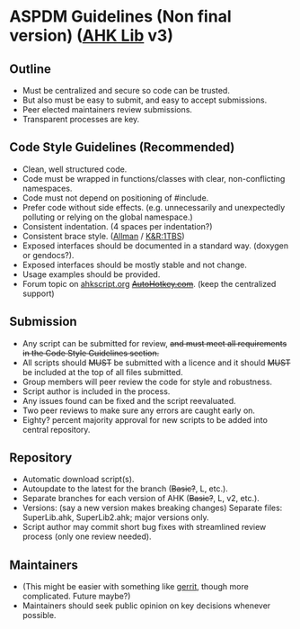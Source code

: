 ASPDM Guidelines (Non final version) ([AHK Lib](https://github.com/infogulch/AutoHotkey-StdLib/blob/master/README.md#ahk-lib-v2) v3)
==========

Outline
-------

- Must be centralized and secure so code can be trusted.
- But also must be easy to submit, and easy to accept submissions.
- Peer elected maintainers review submissions.
- Transparent processes are key.

Code Style Guidelines (Recommended)
---------------------

- Clean, well structured code.
- Code must be wrapped in functions/classes with clear, non-conflicting namespaces.
- Code must not depend on positioning of #include.
- Prefer code without side effects. (e.g. unnecessarily and unexpectedly polluting or relying on the global namespace.)
- Consistent indentation. (4 spaces per indentation?)
- Consistent brace style. ([Allman](http://en.wikipedia.org/wiki/Indent_style#Allman_style) / [K&R:1TBS](http://en.wikipedia.org/wiki/Indent_style#Variant:_1TBS))
- Exposed interfaces should be documented in a standard way. (doxygen or gendocs?).
- Exposed interfaces should be mostly stable and not change.
- Usage examples should be provided.
- Forum topic on [ahkscript.org](http://ahkscript.org/) <s>[AutoHotkey.com](http://www.autohotkey.com/)</s>. (keep the centralized support)

Submission
----------

- Any script can be submitted for review, <s>and must meet all requirements in the Code Style Guidelines section.</s>
- All scripts should <s>MUST</s> be submitted with a licence and it should <s>MUST</s> be included at the top of all files submitted.
- Group members will peer review the code for style and robustness.
- Script author is included in the process.
- Any issues found can be fixed and the script reevaluated.
- Two peer reviews to make sure any errors are caught early on.
- Eighty? percent majority approval for new scripts to be added into central repository.

Repository
----------

- Automatic download script(s).
- Autoupdate to the latest for the branch (<s>Basic?</s>, L, etc.).
- Separate branches for each version of AHK (<s>Basic?</s>, L, v2, etc.).
- Versions: (say a new version makes breaking changes) Separate files: SuperLib.ahk, SuperLib2.ahk; major versions only.
- Script author may commit short bug fixes with streamlined review process (only one review needed).

Maintainers
-----------

- (This might be easier with something like [gerrit](http://code.google.com/p/gerrit/), though more complicated.  Future maybe?)
- Maintainers should seek public opinion on key decisions whenever possible.